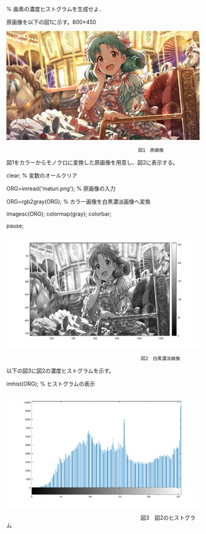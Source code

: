 % 画素の濃度ヒストグラムを生成せよ．

原画像を以下の図1に示す。800×450

![原画像](https://github.com/pon03/lecture_image_processing/blob/master/%E8%AA%B2%E9%A1%8C4/maturi.jpg?raw=true)

                                                    図1　原画像

図1をカラーからモノクロに変換した原画像を用意し、図2に表示する。

clear; % 変数のオールクリア

ORG=imread('maturi.png'); % 原画像の入力

ORG=rgb2gray(ORG); % カラー画像を白黒濃淡画像へ変換

imagesc(ORG); colormap(gray); colorbar;

pause;

![原画像](https://github.com/pon03/lecture_image_processing/blob/master/%E8%AA%B2%E9%A1%8C4/gurahuyou.png?raw=true)

                                                     図2　白黒濃淡画像

以下の図3に図2の濃度ヒストグラムを示す。

imhist(ORG); % ヒストグラムの表示

![原画像](https://github.com/pon03/lecture_image_processing/blob/master/%E8%AA%B2%E9%A1%8C4/gurahu.png?raw=true)

　　　　　　　　　　　　　　　　　　　　　　　　　図3　図2のヒストグラム

